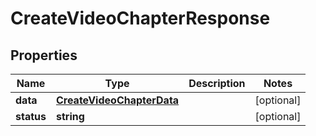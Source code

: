 
# CreateVideoChapterResponse

## Properties

Name | Type | Description | Notes
------------ | ------------- | ------------- | -------------
**data** | [**CreateVideoChapterData**](CreateVideoChapterData.md) |  |  [optional]
**status** | **string** |  |  [optional]




